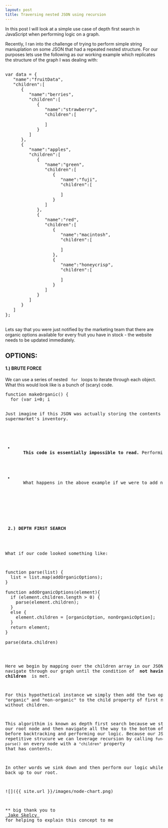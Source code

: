 ```yaml
---
layout: post
title: Traversing nested JSON using recursion
---
```


In this post I will look at a simple use case of depth first search in JavaScript when performing logic on a graph.

Recently, I ran into the challenge of trying to perform simple string maniuplation on some JSON that had a repeated nested structure. For our purposes lets use the following as our working example which replicates the structure of the graph I was dealing with:

<pre> 
var data = {
   "name":"fruitData",
   "children":[
      {
         "name":"berries",
         "children":[
            {
               "name":"strawberry",
               "children":[

               ]
            }
         ]
      },
      {
         "name":"apples",
         "children":[
            {
               "name":"green",
               "children":[
                  {
                     "name":"fuji",
                     "children":[

                     ]
                  }
               ]
            },
            {
               "name":"red",
               "children":[
                  {
                     "name":"macintosh",
                     "children":[

                     ]
                  },
                  {
                     "name":"honeycrisp",
                     "children":[

                     ]
                  }
               ]
            }
         ]
      }
   ]
};

</pre>



Lets say that you were just notified by the marketing team that there are organic options available for every fruit you have in stock - the website needs to be updated immediately.

<h2> OPTIONS: </h2>

<h4> 1.) BRUTE FORCE </h4> We can use a series of nested <code> for </code> loops to iterate through each object. What this would look like is a bunch of (scary) code.

<pre>
function makeOrganic() {
  for (var i=0; i<data.children.length; i++) {
    // perform logic on data.children[i] here
    for(var j=0; j<data.children[i].children.length; j++) {
      // perform logic on data.children[i].children[j] here
      for(var x=0; x<data.children[i].children[j].children.length; x++) {
        //perform logic on data.children[i].children[j].children[x] here
      }
    }
  }
}
</pre>

 Just imagine if this JSON was actually storing the contents of a supermarket's inventory.

<ul>
  <li>
    <strong>This code is essentially impossible to read.</strong> Performing any sort of business logic on these objects is going to be extremely difficult when working with this sort of nested for loop structure.
  </li><br>
  <li>
    What happens in the above example if we were to add new options at various nodes in the graph? Our code will break.
  </li>
</ul>
<br>

<h4> 2.) DEPTH FIRST SEARCH </h4>

What if our code looked something like:

<pre>
function parse(list) {
  list = list.map(addOrganicOptions);
}

function addOrganicOptions(element){
  if (element.children.length > 0) {
    parse(element.children);
  }
  else {
    element.children = [organicOption, nonOrganicOption];
  }
  return element;
}

parse(data.children)
</pre>

Here we begin by mapping over the children array in our JSON. We navigate through our graph until the condition of <strong> not having children </strong> is met. 

For this hypothetical instance we simply then add the two options of "organic" and "non-organic" to the child property of first node found without children.

This algorithim is known as depth first search because we start at our root node and then navigate all the way to the bottom of our graph before backtracking and performing our logic. Because our JSON's repetitive strucure we can leverage recursion by calling <code>function parse()</code> on every node with a <code>"children"</code> property that has contents.

In other words we sink down and then perform our logic while bubbling back up to our root.

![]({{ site.url }}/images/node-chart.png)


** big thank you to <a target="blank" href="https://github.com/jskelcy" > Jake Skelcy </a> for helping to explain this concept to me

